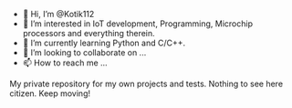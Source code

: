 - 👋 Hi, I’m @Kotik112
- 👀 I’m interested in IoT development, Programming, Microchip processors and everything therein.
- 🌱 I’m currently learning Python and C/C++.
- 💞️ I’m looking to collaborate on ...
- 📫 How to reach me ...

<!---
Kotik112/Kotik112 is a ✨ special ✨ repository because its `README.md` (this file) appears on your GitHub profile.
You can click the Preview link to take a look at your changes.
--->
My private repository for my own projects and tests.
Nothing to see here citizen. Keep moving!
